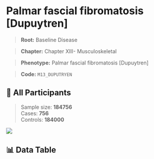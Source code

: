 # Palmar fascial fibromatosis [Dupuytren]

> **Root:** Baseline Disease  

> **Chapter:** Chapter XIII- Musculoskeletal  

> **Phenotype:** Palmar fascial fibromatosis [Dupuytren]  

> **Code:** `M13_DUPUTRYEN`

## 🧪 All Participants  
> Sample size: **184756**  
> Cases: **756**  
> Controls: **184000**
<img src="/Sensitive/Figures/ALL/Baseline/M13_DUPUTRYEN.png"/>

## 📊 Data Table
<CsvTableMRF src="/Sensitive/Data/ALL/Baseline/LG_M13_DUPUTRYEN.csv"/>

